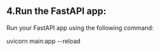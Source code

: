 
## 4.Run the FastAPI app:
Run your FastAPI app using the following command:

uvicorn main:app --reload




